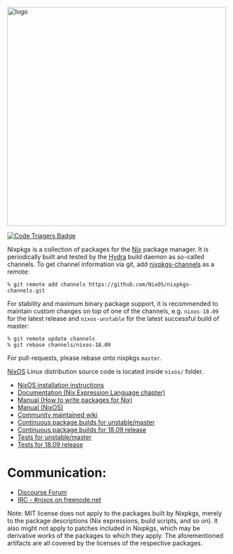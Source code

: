 [<img src="https://nixos.org/logo/nixos-hires.png" width="500px" alt="logo" />](https://nixos.org/nixos)

[![Code Triagers Badge](https://www.codetriage.com/nixos/nixpkgs/badges/users.svg)](https://www.codetriage.com/nixos/nixpkgs)

Nixpkgs is a collection of packages for the [Nix](https://nixos.org/nix/) package
manager. It is periodically built and tested by the [Hydra](https://hydra.nixos.org/)
build daemon as so-called channels. To get channel information via git, add
[nixpkgs-channels](https://github.com/NixOS/nixpkgs-channels.git) as a remote:

```
% git remote add channels https://github.com/NixOS/nixpkgs-channels.git
```

For stability and maximum binary package support, it is recommended to maintain
custom changes on top of one of the channels, e.g. `nixos-18.09` for the latest
release and `nixos-unstable` for the latest successful build of master:

```
% git remote update channels
% git rebase channels/nixos-18.09
```

For pull-requests, please rebase onto nixpkgs `master`.

[NixOS](https://nixos.org/nixos/) Linux distribution source code is located inside
`nixos/` folder.

* [NixOS installation instructions](https://nixos.org/nixos/manual/#ch-installation)
* [Documentation (Nix Expression Language chapter)](https://nixos.org/nix/manual/#ch-expression-language)
* [Manual (How to write packages for Nix)](https://nixos.org/nixpkgs/manual/)
* [Manual (NixOS)](https://nixos.org/nixos/manual/)
* [Community maintained wiki](https://nixos.wiki/)
* [Continuous package builds for unstable/master](https://hydra.nixos.org/jobset/nixos/trunk-combined)
* [Continuous package builds for 18.09 release](https://hydra.nixos.org/jobset/nixos/release-18.09)
* [Tests for unstable/master](https://hydra.nixos.org/job/nixos/trunk-combined/tested#tabs-constituents)
* [Tests for 18.09 release](https://hydra.nixos.org/job/nixos/release-18.09/tested#tabs-constituents)

# Communication:

* [Discourse Forum](https://discourse.nixos.org/)
* [IRC - #nixos on freenode.net](irc://irc.freenode.net/#nixos)

Note: MIT license does not apply to the packages built by Nixpkgs, merely to
the package descriptions (Nix expressions, build scripts, and so on). It also
might not apply to patches included in Nixpkgs, which may be derivative works
of the packages to which they apply. The aforementioned artifacts are all
covered by the licenses of the respective packages.
